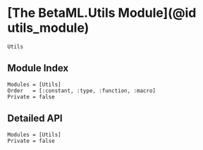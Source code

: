 # [The BetaML.Utils Module](@id utils_module)

```@docs
Utils

```
## Module Index

```@index
Modules = [Utils]
Order   = [:constant, :type, :function, :macro]
Private = false
```
## Detailed API

```@autodocs
Modules = [Utils]
Private = false
```
